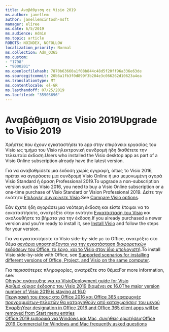 ```yaml
---
title: Αναβάθμιση σε Visio 2019
ms.author: janellem
author: janellemcintosh-msft
manager: eliree
ms.date: 6/5/2019
ms.audience: Admin
ms.topic: article
ROBOTS: NOINDEX, NOFOLLOW
localization_priority: Normal
ms.collection: Adm_O365
ms.custom:
- "1798"
- "9000201"
ms.openlocfilehash: 7870b63660a1f08b844c48d5f20ff96a336e63de
ms.sourcegitcommit: 20b6a1fb3f0d899f3b204e3c066262d10623a4ea
ms.translationtype: MT
ms.contentlocale: el-GR
ms.lasthandoff: 07/25/2019
ms.locfileid: "35903696"
---
```

# <a name="upgrade-to-visio-2019"></a><span data-ttu-id="b1019-102">Αναβάθμιση σε Visio 2019</span><span class="sxs-lookup"><span data-stu-id="b1019-102">Upgrade to Visio 2019</span></span>

<span data-ttu-id="b1019-103">Χρήστες που έχουν εγκαταστήσει το app στην επιφάνεια εργασίας του Visio ως τμήμα του Visio ηλεκτρονική συνδρομή ήδη διαθέτετε την τελευταία έκδοση.</span><span class="sxs-lookup"><span data-stu-id="b1019-103">Users who installed the Visio desktop app as part of a Visio Online subscription already have the latest version.</span></span> 

<span data-ttu-id="b1019-104">Για να αναβαθμίσετε μια έκδοση χωρίς εγγραφή, όπως το Visio 2016, πρέπει να αγοράσετε μια συνδρομή Visio Online ή μια μεμονωμένη αγορά Visio Standard ή όραση Professional 2019.</span><span class="sxs-lookup"><span data-stu-id="b1019-104">To upgrade a non-subscription version such as Visio 2016, you need to buy a Visio Online subscription or a one-time purchase of Visio Standard or Vision Professional 2019.</span></span> <span data-ttu-id="b1019-105">Δείτε την ενότητα [Επιλογές συγκρίνετε Visio](https://products.office.com/visio/microsoft-visio-plans-and-pricing-compare-visio-options).</span><span class="sxs-lookup"><span data-stu-id="b1019-105">See [Compare Visio options](https://products.office.com/visio/microsoft-visio-plans-and-pricing-compare-visio-options).</span></span>

<span data-ttu-id="b1019-106">Εάν έχετε ήδη αγοράσει μια νεότερη έκδοση και είστε έτοιμοι να το εγκαταστήσετε, ανατρέξτε στην ενότητα [Εγκατάσταση του Visio](https://support.office.com/article/f98f21e3-aa02-4827-9167-ddab5b025710?wt.mc_id=OfficeAdm_ClientDIA_Alchemy1798) και ακολουθήστε τα βήματα για την έκδοση.</span><span class="sxs-lookup"><span data-stu-id="b1019-106">If you already purchased a newer version and you're ready to install it, see [Install Visio](https://support.office.com/article/f98f21e3-aa02-4827-9167-ddab5b025710?wt.mc_id=OfficeAdm_ClientDIA_Alchemy1798) and follow the steps for your version.</span></span> 

<span data-ttu-id="b1019-107">Για να εγκαταστήσετε το Visio side-by-side με το Office, ανατρέξτε στο θέμα [σενάρια υποστηρίζονται για την εγκατάσταση διαφορετικών εκδόσεων του Office, το έργο, και το Visio στον ίδιο υπολογιστή](https://docs.microsoft.com/deployoffice/install-different-office-visio-and-project-versions-on-the-same-computer).</span><span class="sxs-lookup"><span data-stu-id="b1019-107">To install Visio side-by-side with Office, see [Supported scenarios for installing different versions of Office, Project, and Visio on the same computer](https://docs.microsoft.com/deployoffice/install-different-office-visio-and-project-versions-on-the-same-computer).</span></span>

<span data-ttu-id="b1019-108">Για περισσότερες πληροφορίες, ανατρέξτε στο θέμα:</span><span class="sxs-lookup"><span data-stu-id="b1019-108">For more information, see:</span></span><br>
[<span data-ttu-id="b1019-109">Οδηγός ανάπτυξης για το Visio</span><span class="sxs-lookup"><span data-stu-id="b1019-109">Deployment guide for Visio</span></span>](https://docs.microsoft.com/deployoffice/deployment-guide-for-visio)<br>
[<span data-ttu-id="b1019-110">Αριθμό κύριας έκδοσης του Visio 2019 διαμένει σε 16.0</span><span class="sxs-lookup"><span data-stu-id="b1019-110">The major version number of Visio 2019 is staying at 16.0</span></span>](https://docs.microsoft.com/en-gb/deployoffice/office2019/overview#whats-stayed-the-same-in-office-2019)<br>
[<span data-ttu-id="b1019-111">Περιγραφή του έτους στο Office 2016 και Office 365 εφαρμογές προγραμμάτων-πελατών θα καταργηθούν από καταχωρήσεις του μενού Έναρξη</span><span class="sxs-lookup"><span data-stu-id="b1019-111">Year designation in Office 2016 and Office 365 client apps will be removed from Start menu entries</span></span>](https://support.office.com/article/8fe5e052-76d2-49de-af30-2e84ed3da907?wt.mc_id=OfficeAdm_ClientDIA_Alchemy1798)<br>
[<span data-ttu-id="b1019-112">Office 2019 εμπορικά για Windows και Mac, συνήθεις ερωτήσεις</span><span class="sxs-lookup"><span data-stu-id="b1019-112">Office 2019 Commercial for Windows and Mac frequently asked questions</span></span>](https://support.microsoft.com/help/4133312) 
